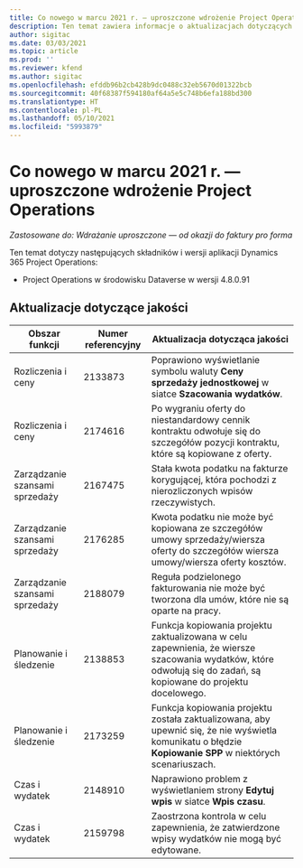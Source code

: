 ```yaml
---
title: Co nowego w marcu 2021 r. — uproszczone wdrożenie Project Operations
description: Ten temat zawiera informacje o aktualizacjach dotyczących jakości dostępnych w uproszczonym wdrożeniu Project Operations z marca 2021 r.
author: sigitac
ms.date: 03/03/2021
ms.topic: article
ms.prod: ''
ms.reviewer: kfend
ms.author: sigitac
ms.openlocfilehash: efddb96b2cb428b9dc0488c32eb5670d01322bcb
ms.sourcegitcommit: 40f68387f594180af64a5e5c748b6efa188bd300
ms.translationtype: HT
ms.contentlocale: pl-PL
ms.lasthandoff: 05/10/2021
ms.locfileid: "5993879"
---
```

# <a name="whats-new-march-2021---project-operations-lite-deployment"></a>Co nowego w marcu 2021 r. — uproszczone wdrożenie Project Operations

_Zastosowane do: Wdrażanie uproszczone — od okazji do faktury pro forma_


Ten temat dotyczy następujących składników i wersji aplikacji Dynamics 365 Project Operations:

- Project Operations w środowisku Dataverse w wersji 4.8.0.91 

## <a name="quality-updates"></a>Aktualizacje dotyczące jakości

| **Obszar funkcji** | **Numer referencyjny** | **Aktualizacja dotycząca jakości** |
| --- | --- | --- |
| Rozliczenia i ceny | 2133873 | Poprawiono wyświetlanie symbolu waluty **Ceny sprzedaży jednostkowej** w siatce **Szacowania wydatków**. |
| Rozliczenia i ceny | 2174616 | Po wygraniu oferty do niestandardowy cennik kontraktu odwołuje się do szczegółów pozycji kontraktu, które są kopiowane z oferty. |
| Zarządzanie szansami sprzedaży | 2167475 | Stała kwota podatku na fakturze korygującej, która pochodzi z nierozliczonych wpisów rzeczywistych. |
| Zarządzanie szansami sprzedaży | 2176285 | Kwota podatku nie może być kopiowana ze szczegółów umowy sprzedaży/wiersza oferty do szczegółów wiersza umowy/wiersza oferty kosztów. |
| Zarządzanie szansami sprzedaży | 2188079 | Reguła podzielonego fakturowania nie może być tworzona dla umów, które nie są oparte na pracy. |
| Planowanie i śledzenie | 2138853 | Funkcja kopiowania projektu zaktualizowana w celu zapewnienia, że wiersze szacowania wydatków, które odwołują się do zadań, są kopiowane do projektu docelowego. |
| Planowanie i śledzenie | 2173259 | Funkcja kopiowania projektu została zaktualizowana, aby upewnić się, że nie wyświetla komunikatu o błędzie **Kopiowanie SPP** w niektórych scenariuszach. |
| Czas i wydatek | 2148910 | Naprawiono problem z wyświetlaniem strony **Edytuj wpis** w siatce **Wpis czasu**. |
| Czas i wydatek | 2159798 | Zaostrzona kontrola w celu zapewnienia, że zatwierdzone wpisy wydatków nie mogą być edytowane. |


